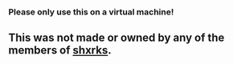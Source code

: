 ### Please only use this on a virtual machine!

## This was not made or owned by any of the members of [shxrks](https://shxrks.wordpress.com).



